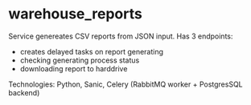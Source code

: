 # warehouse_reports
Service genereates CSV reports from JSON input. Has 3 endpoints:
- creates delayed tasks on report generating
- checking generating process status
- downloading report to harddrive

Technologies: Python, Sanic, Celery (RabbitMQ worker + PostgresSQL backend)
